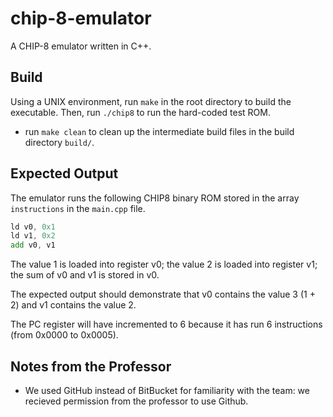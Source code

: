 # chip-8-emulator
A CHIP-8 emulator written in C++.

## Build

Using a UNIX environment, run `make` in the root directory to build the executable. Then, run `./chip8` to run the hard-coded test ROM.

* run `make clean` to clean up the intermediate build files in the build directory `build/`.

## Expected Output
The emulator runs the following CHIP8 binary ROM stored in the array `instructions` in the `main.cpp` file.
```asm
ld v0, 0x1
ld v1, 0x2
add v0, v1
```
The value 1 is loaded into register v0; the value 2 is loaded into register v1; the sum of v0 and v1 is stored in v0.

The expected output should demonstrate that v0 contains the value 3 (1 + 2) and v1 contains the value 2.

The PC register will have incremented to 6 because it has run 6 instructions (from 0x0000 to 0x0005).

## Notes from the Professor
* We used GitHub instead of BitBucket for familiarity with the team: we recieved permission from the professor to use Github.
